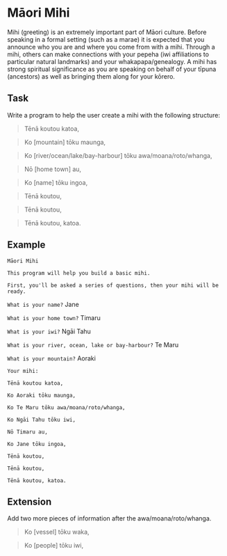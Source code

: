 # Māori Mihi

Mihi (greeting) is an extremely important part of Māori culture. Before speaking in a formal setting (such as a marae) it is expected that you announce who you are and where you come from with a mihi. Through a mihi, others can make connections with your pepeha (iwi affiliations to particular natural landmarks) and your whakapapa/genealogy. A mihi has strong spiritual significance as you are speaking on behalf of your tīpuna (ancestors) as well as bringing them along for your kōrero.

## Task

Write a program to help the user create a mihi with the following structure:

> Tēnā koutou katoa,

> Ko [mountain] tōku maunga,

> Ko [river/ocean/lake/bay-harbour] tōku awa/moana/roto/whanga,

> Nō [home town] au,

> Ko [name] tōku ingoa,

> Tēnā koutou,

> Tēnā koutou,

> Tēnā koutou, katoa.

## Example

`Māori Mihi`

`This program will help you build a basic mihi.`

`First, you'll be asked a series of questions, then your mihi will be ready.`

`What is your name?` Jane

`What is your home town?` Timaru

`What is your iwi?` Ngāi Tahu

`What is your river, ocean, lake or bay-harbour?` Te Maru

`What is your mountain?` Aoraki

`Your mihi:`

`Tēnā koutou katoa,`

`Ko Aoraki tōku maunga,`

`Ko Te Maru tōku awa/moana/roto/whanga,`

`Ko Ngāi Tahu tōku iwi,`

`Nō Timaru au,`

`Ko Jane tōku ingoa,`

`Tēnā koutou,`

`Tēnā koutou,`

`Tēnā koutou, katoa.`

## Extension

Add two more pieces of information after the awa/moana/roto/whanga.

> Ko [vessel] tōku waka,

> Ko [people] tōku iwi,